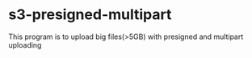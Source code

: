 # s3-presigned-multipart
This program is to upload big files(>5GB) with presigned and multipart uploading
